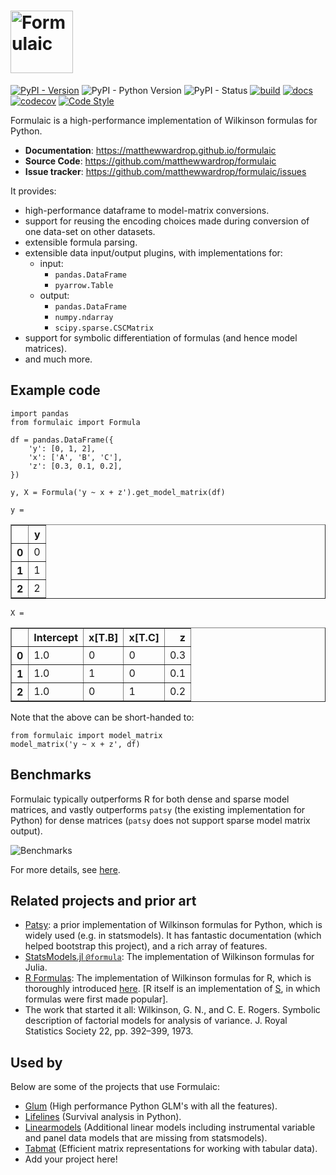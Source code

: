 # <img src="https://raw.githubusercontent.com/matthewwardrop/formulaic/main/docsite/docs/assets/images/logo_with_text.png" alt="Formulaic" height=100/>

[![PyPI - Version](https://img.shields.io/pypi/v/formulaic.svg)](https://pypi.org/project/formulaic/)
![PyPI - Python Version](https://img.shields.io/pypi/pyversions/formulaic.svg)
![PyPI - Status](https://img.shields.io/pypi/status/formulaic.svg)
[![build](https://img.shields.io/github/actions/workflow/status/matthewwardrop/formulaic/tests.yml?branch=main)](https://github.com/matthewwardrop/formulaic/actions?query=workflow%3A%22Run+Tox+Tests%22)
[![docs](https://img.shields.io/github/actions/workflow/status/matthewwardrop/formulaic/publish_docs.yml?label=docs)](https://matthewwardrop.github.io/formulaic/)
[![codecov](https://codecov.io/gh/matthewwardrop/formulaic/branch/main/graph/badge.svg)](https://codecov.io/gh/matthewwardrop/formulaic)
[![Code Style](https://img.shields.io/badge/code%20style-black-black)](https://github.com/psf/black)

Formulaic is a high-performance implementation of Wilkinson formulas for Python.

- **Documentation**: https://matthewwardrop.github.io/formulaic
- **Source Code**: https://github.com/matthewwardrop/formulaic
- **Issue tracker**: https://github.com/matthewwardrop/formulaic/issues


It provides:

- high-performance dataframe to model-matrix conversions.
- support for reusing the encoding choices made during conversion of one data-set on other datasets.
- extensible formula parsing.
- extensible data input/output plugins, with implementations for:
  - input:
    - `pandas.DataFrame`
    - `pyarrow.Table`
  - output:
    - `pandas.DataFrame`
    - `numpy.ndarray`
    - `scipy.sparse.CSCMatrix`
- support for symbolic differentiation of formulas (and hence model matrices).
- and much more.

## Example code

```
import pandas
from formulaic import Formula

df = pandas.DataFrame({
    'y': [0, 1, 2],
    'x': ['A', 'B', 'C'],
    'z': [0.3, 0.1, 0.2],
})

y, X = Formula('y ~ x + z').get_model_matrix(df)
```

`y = `
<table border="1" class="dataframe">
  <thead>
    <tr style="text-align: right;">
      <th></th>
      <th>y</th>
    </tr>
  </thead>
  <tbody>
    <tr>
      <th>0</th>
      <td>0</td>
    </tr>
    <tr>
      <th>1</th>
      <td>1</td>
    </tr>
    <tr>
      <th>2</th>
      <td>2</td>
    </tr>
  </tbody>
</table>

`X = `
<table border="1" class="dataframe">
  <thead>
    <tr style="text-align: right;">
      <th></th>
      <th>Intercept</th>
      <th>x[T.B]</th>
      <th>x[T.C]</th>
      <th>z</th>
    </tr>
  </thead>
  <tbody>
    <tr>
      <th>0</th>
      <td>1.0</td>
      <td>0</td>
      <td>0</td>
      <td>0.3</td>
    </tr>
    <tr>
      <th>1</th>
      <td>1.0</td>
      <td>1</td>
      <td>0</td>
      <td>0.1</td>
    </tr>
    <tr>
      <th>2</th>
      <td>1.0</td>
      <td>0</td>
      <td>1</td>
      <td>0.2</td>
    </tr>
  </tbody>
</table>

Note that the above can be short-handed to:

```
from formulaic import model_matrix
model_matrix('y ~ x + z', df)
```

## Benchmarks

Formulaic typically outperforms R for both dense and sparse model matrices, and vastly outperforms `patsy` (the existing implementation for Python) for dense matrices (`patsy` does not support sparse model matrix output).

![Benchmarks](https://github.com/matthewwardrop/formulaic/raw/main/benchmarks/benchmarks.png)

For more details, see [here](benchmarks/README.md).

## Related projects and prior art

- [Patsy](https://github.com/pydata/patsy): a prior implementation of Wilkinson formulas for Python, which is widely used (e.g. in statsmodels). It has fantastic documentation (which helped bootstrap this project), and a rich array of features.
- [StatsModels.jl `@formula`](https://juliastats.org/StatsModels.jl/stable/formula/): The implementation of Wilkinson formulas for Julia.
- [R Formulas](https://www.rdocumentation.org/packages/stats/versions/3.6.2/topics/formula): The implementation of Wilkinson formulas for R, which is thoroughly introduced [here](https://cran.r-project.org/web/packages/Formula/vignettes/Formula.pdf). [R itself is an implementation of [S](https://en.wikipedia.org/wiki/S_%28programming_language%29), in which formulas were first made popular].
- The work that started it all: Wilkinson, G. N., and C. E. Rogers. Symbolic description of factorial models for analysis of variance. J. Royal Statistics Society 22, pp. 392–399, 1973.

## Used by

Below are some of the projects that use Formulaic:

- [Glum](https://github.com/Quantco/glum) (High performance Python GLM's with all the features).
- [Lifelines](https://github.com/camDavidsonPilon/lifelines) (Survival analysis in Python).
- [Linearmodels](https://github.com/bashtage/linearmodels) (Additional linear models including instrumental variable and panel data models that are missing from statsmodels).
- [Tabmat](https://github.com/Quantco/tabmat) (Efficient matrix representations for working with tabular data).
- Add your project here!
